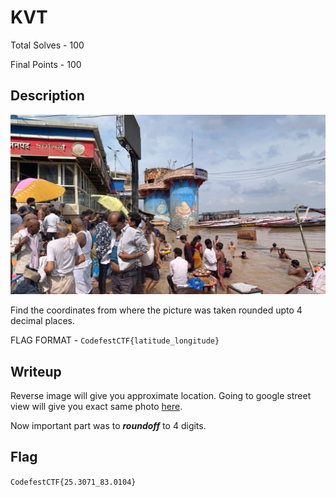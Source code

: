 # KVT

Total Solves - 100

Final Points - 100

## Description

![chall.png](./chall.png)

Find the coordinates from where the picture was taken rounded upto 4 decimal places.

FLAG FORMAT - `CodefestCTF{latitude_longitude}`

## Writeup

Reverse image will give you approximate location. Going to google street view will give you exact same photo [here](https://www.google.com/maps/@25.3070687,83.0103974,3a,75y,45.66h,89.03t/data=!3m8!1e1!3m6!1sAF1QipNEVkJUOiBV0-b-tZJSna-Yg0zeQZgRa6Ypbi5T!2e10!3e11!6shttps:%2F%2Flh3.googleusercontent.com%2Fp%2FAF1QipNEVkJUOiBV0-b-tZJSna-Yg0zeQZgRa6Ypbi5T%3Dw900-h600-k-no-pi0.9676444526927241-ya281.6618494299403-ro0-fo100!7i4608!8i2304?entry=ttu&g_ep=EgoyMDI1MDEyMi4wIKXMDSoASAFQAw%3D%3D).

Now important part was to ***roundoff*** to 4 digits.

## Flag
`CodefestCTF{25.3071_83.0104}`